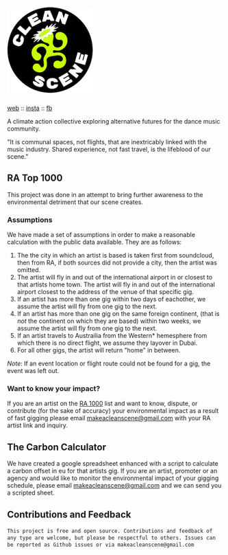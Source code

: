 # ![CleanScene](https://github.com/bineferg/cleanscene/blob/master/fixtures/logo.jpg)

[web](https://cleanscene.club) :: [insta](https://www.instagram.com/cleanscene.club) :: [fb](https://www.facebook.com/makeacleanscene)

A climate action collective exploring alternative futures for the dance music community.

"It is communal spaces, not flights, that are inextricably linked with the music industry. 
Shared experience, not fast travel, is the lifeblood of our scene."

## RA Top 1000

This project was done in an attempt to bring further awareness to the environmental detriment that our scene creates.


### Assumptions
We have made a set of assumptions in order to make a reasonable calculation with the public data available. They are as follows:
1. The the city in which an artist is based is taken first from soundcloud, then from RA, if both sources did not provide a city, then the artist was omitted.
1. The artist will fly in and out of the international airport in or closest to that artists home town.
The artist will fly in and out of the international airport closest to the address of the venue of that specific gig.
1. If an artist has more than one gig within two days of eachother, we assume the artist will fly from one gig to the next.
1. If an artist has more than one gig on the same foreign continent, (that is _not_ the continent on which they are based) within two weeks, we assume the artist will fly from one gig to the next.
1. If an artist travels to Austrailia from the Western* hemesphere from which there is no direct flight, we assume they layover in Dubai. 
1. For all other gigs, the artist will return "home" in between.

*Note*: If an event location or flight route could not be found for a gig, the event was left out.

### Want to know your impact?
If you are an artist on the [RA 1000](https://www.residentadvisor.net/dj.aspx) list and want to know, dispute, or contribute (for the sake of accuracy) your environmental impact as a result of fast gigging please email makeacleanscene@gmail.com with your RA artist link and inquiry.


## The Carbon Calculator

We have created a google spreadsheet enhanced with a script to calculate a carbon offset in eu for that artists gig.
If you are an artist, promoter or an agency and would like to monitor the environmental impact of your gigging schedule, please email makeacleanscene@gmail.com and we can send you a scripted sheet.


## Contributions and Feedback

	This project is free and open source. Contributions and feedback of any type are welcome, but please be respectful to others. Issues can be reported as Github issues or via makeacleanscene@gmail.com
